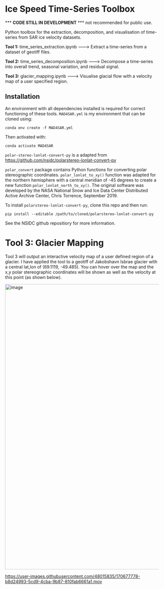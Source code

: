 # Ice Speed Time-Series Toolbox

*** **CODE STILL IN DEVELOPMENT** *** not recommended for public use.

Python toolbox for the extraction, decomposition, and visualisation of time-series from SAR ice velocity datasets.


**Tool 1:** time_series_extraction.ipynb ---> Extract a time-series from a dataset of geotiff files.

**Tool 2:** time_series_decomposition.ipynb ---> Decompose a time-series into overall trend, seasonal variation, and residual signal.

**Tool 3:** glacier_mapping.ipynb ---> Visualise glacial flow with a velocity map of a user specified region.


## Installation

An environment with all dependencies installed is required for correct functioning of these tools. `MAD4SAR.yml` is my environment that can be cloned using:

    conda env create -f MAD4SAR.yml

Then activated with:

    conda activate MAD4SAR


`polar-stereo-lonlat-convert-py` is a adapted from https://github.com/nsidc/polarstereo-lonlat-convert-py

`polar_convert` package contains Python functions for converting polar stereographic coordinates. `polar_lonlat_to_xy()` function was adapted for the northern hemisphere with a central meridian of -45 degrees to create a new function `polar_lonlat_north_to_xy()`. The original software was developed by the NASA National Snow and Ice Data Center Distributed Active Archive Center, Chris Torrence, September 2019.

To install `polarstereo-lonlat-convert-py`, clone this repo and then run:

    pip install --editable /path/to/cloned/polarstereo-lonlat-convert-py

See the NSIDC github repositiory for more information.


# Tool 3: Glacier Mapping

Tool 3 will output an interactive velocity map of a user defined region of a glacier. I have applied the tool to a geotiff of Jakobshavn Isbrae glacier with a central lat,lon of (69.1119, -49.485). You can hover over the map and the x,y polar stereographic coordinates will be shown as well as the velocity at this point (as shown below).

<img width="933" alt="image" src="https://user-images.githubusercontent.com/48015835/170679220-0e5d4f7b-9ee0-4d70-8b97-d1adf8120e1a.png">

https://user-images.githubusercontent.com/48015835/170677778-b8d24993-5cd9-4cba-9b87-810fab6661a1.mov

